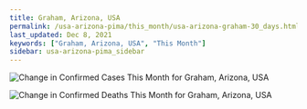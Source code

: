```yaml
---
title: Graham, Arizona, USA
permalink: /usa-arizona-pima/this_month/usa-arizona-graham-30_days.html
last_updated: Dec 8, 2021
keywords: ["Graham, Arizona, USA", "This Month"]
sidebar: usa-arizona-pima_sidebar
---
```


![Change in Confirmed Cases This Month for Graham, Arizona, USA](/covid_tracker/images/graphs/usa-arizona-graham-delta_confirmed-30_days_graph.png)

![Change in Confirmed Deaths This Month for Graham, Arizona, USA](/covid_tracker/images/graphs/usa-arizona-graham-delta_deaths-30_days_graph.png)
